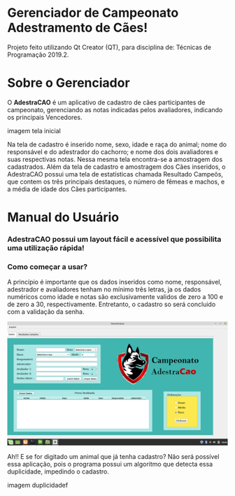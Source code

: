 # Gerenciador de Campeonato Adestramento de Cães!

Projeto feito utilizando Qt Creator (QT), para disciplina de: Técnicas de Programação 2019.2.


# Sobre o Gerenciador

O **AdestraCAO** é um aplicativo de cadastro de cães participantes de campeonato, gerenciando as notas indicadas pelos avaliadores, indicando os principais Vencedores.


imagem tela inicial

Na tela de cadastro é inserido nome, sexo, idade e raça do animal; nome do responsável e do adestrador do cachorro; e nome dos dois avaliadores e suas respectivas notas. Nessa mesma tela encontra-se a amostragem dos cadastrados. Além da tela de cadastro e amostragem dos Cães inseridos, o AdestraCAO possui uma tela de estatísticas chamada Resultado Campeõs, que contem os três principais destaques, o número de fêmeas e machos, e a média de idade dos Cães participantes.


# Manual do Usuário

### AdestraCAO possui um layout fácil e acessível que possibilita uma utilização rápida!

### Como começar a usar?

A princípio é importante que os dados inseridos como nome, responsável, adestrador e avaliadores tenham no mínimo três letras, ja os dados numéricos como idade e notas são exclusivamente validos de zero a 100 e de zero a 30, respectivamente. Entretanto, o cadastro so será concluido com a validação da senha. 

![imagem cadastro 1](https://github.com/ildja/Projeto-QT-AdestraCAO/blob/master/Imagens%20Prints/TelaInicial.png)


Ah!! E se for digitado um animal que já tenha cadastro? Não será possível essa aplicação, pois o programa possui um algoritmo que detecta essa duplicidade, impedindo o cadastro.

imagem duplicidadef
